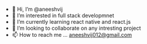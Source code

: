 - 👋 Hi, I’m @aneeshvij
- 👀 I’m interested in full stack developmnet
- 🌱 I’m currently learning react native and react.js
- 💞️ I’m looking to collaborate on any intresting project
- 📫 How to reach me ... aneeshvij012@gmail.com

<!---
aneeshvij/aneeshvij is a ✨ special ✨ repository because its `README.md` (this file) appears on your GitHub profile.
You can click the Preview link to take a look at your changes.
--->
